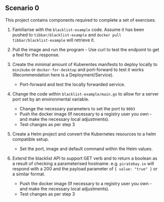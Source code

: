 ## Scenario 0

This project contains components required to complete a set of exercises.


1. Familiarise with the `blacklist-example` code.
   Assume it has been pushed to `tibbar/blacklist-example` and `docker pull tibbar/blacklist-example` will retrieve it.

2. Pull the image and run the program - Use curl to test the endpoint to get a feel for the response.

3. Create the minimal amount of Kuberentes manifests to deploy locally to `minikube` or `docker-for-desktop` and port-forward to test it works (Recommendation here is a Deployment/Service).
   - Port-forward and test the locally forwarded service.

4. Change the code within `blacklist-example/main.go` to allow for a server port set by an environmental variable.
   - Change the necessary parameters to set the port to `9093`
   - Push the docker image (If necessary to a registry user you own - and make the necessary local adjustments).
   - Test changes as per step 3

5. Create a Helm project and convert the Kubernetes resources to a helm compatible setup.
   - Set the port, image and default command within the Helm values.

6. Extend the blacklist API to support GET verb and to return a boolean as a result of checking a parameterised hostname.
   e.g. `piratebay.io` will respond with a 200 and the payload parameter of `{ value: "true" }` or a similar format.
   - Push the docker image (If necessary to a registry user you own - and make the necessary local adjustments).
   - Test changes as per step 3
